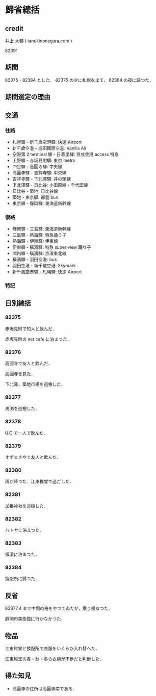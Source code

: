 # 歸省總括

## credit

井上 大輔 ( tanukinonegura.com )

82391

## 期間

82375 - 82384 とした． 82375 の夕に札幌を出て， 82384 の夜に歸つた．

## 期間選定の理由


## 交通

### 往路

- 札幌驛 - 新千歲空港驛: 快速 Airport
- 新千歲空港 - 成田國際空港: Vanilla Air
- 空港第 2 terminal 驛 - 日暮里驛: 京成空港 access 特急
- 上野驛 - 赤坂見附驛: 東京 metro
- 四谷驛 - 高圓寺驛: 中央線
- 高圓寺驛 - 吉祥寺驛: 中央線
- 吉祥寺驛 - 下北澤驛: 井の頭線
- 下北澤驛 - 日比谷: 小田原線・千代田線
- 日比谷 - 築地: 日比谷線
- 築地 - 東京驛: 都營 bus
- 東京驛 - 靜岡驛: 東海道新幹線

### 復路

- 靜岡驛 - 三島驛: 東海道新幹線
- 三島驛 - 熱海驛: 特急踊り子
- 熱海驛 - 伊東驛: 伊東線
- 伊東驛 - 橫濱驛: 特急 super view 踊り子
- 關內驛 - 橫濱驛: 京濱東北線
- 橫濱驛 - 羽田空港: bus
- 羽田空港 - 新千歲空港: Skymark
- 新千歲空港驛 - 札幌驛: 快速 Airport

### 特記


## 日別總括

### 82375

赤坂見附で知人と飲んだ．

赤坂見附の net cafe に泊まつた．

### 82376

高圓寺で友人と飲んだ．

高圓寺を見た．

下北澤，築地市場を巡檢した．

### 82377

馬渕を巡檢した．

### 82378

U.C で一人で飲んだ．

### 82379

すずまさやで友人と飲んだ．

### 82380

雨が降つた．江東稚堂で過ごした．

### 82381

加番神社を巡檢した．

### 82382

ハトヤに泊まつた．

### 82383

橫濱に泊まつた．

### 82384

換配所に歸つた．

## 反省

82377.4 まで中堀の舟をやつてゐたが，乘り損なつた．

靜岡市美術館に行かなかつた．

## 物品

江東稚堂と換配所で衣服をいくらか入れ替へた．

江東稚堂の春・秋・冬の衣類が不足だと判斷した．

## 得た知見

- 高圓寺の住所は高圓寺南である．
